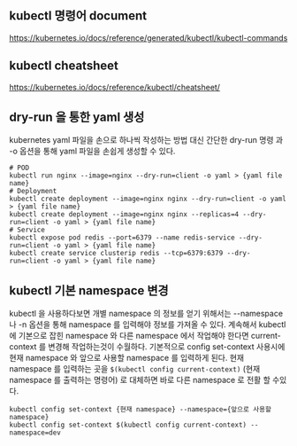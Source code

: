 ## kubectl 명령어 document
https://kubernetes.io/docs/reference/generated/kubectl/kubectl-commands

## kubectl cheatsheet
https://kubernetes.io/docs/reference/kubectl/cheatsheet/

## dry-run 을 통한 yaml 생성
kubernetes yaml 파일을 손으로 하나씩 작성하는 방법 대신 간단한 dry-run 명령 과 -o 옵션을 통해
yaml 파일을 손쉽게 생성할 수 있다.

```shell
# POD
kubectl run nginx --image=nginx --dry-run=client -o yaml > {yaml file name}
# Deployment
kubectl create deployment --image=nginx nginx --dry-run=client -o yaml > {yaml file name}
kubectl create deployment --image=nginx nginx --replicas=4 --dry-run=client -o yaml > {yaml file name}
# Service
kubectl expose pod redis --port=6379 --name redis-service --dry-run=client -o yaml > {yaml file name}
kubectl create service clusterip redis --tcp=6379:6379 --dry-run=client -o yaml > {yaml file name}

```

## kubectl 기본 namespace 변경
kubectl 을 사용하다보면 개별 namespace 의 정보를 얻기 위해서는 --namespace 나 -n
옵션을 통해 namespace 를 입력해야 정보를 가져올 수 있다.
계속해서 kubectl 에 기본으로 잡힌 namespace 와 다른 namespace 에서 작업해야 한다면
current-context 를 변경해 작업하는것이 수월하다.
기본적으로 config set-context 사용시에 현재 namespace 와 앞으로 사용할 namespace 를
입력하게 된다. 현재 namespace 를 입력하는 곳을 `$(kubectl config current-context)` (현재 namespace 를 출력하는 명령어)
로 대체하면 바로 다른 namespace 로 전활 할 수있다.
```shell
kubectl config set-context {현재 namespace} --namespace={앞으로 사용할 namespace}
kubectl config set-context $(kubectl config current-context) --namespace=dev
```
